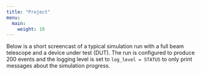 ```yaml
---
title: "Project"
menu:
  main:
    weight: 10
---
```


Below is a short screencast of a typical simulation run with a full beam telescope and a device under test (DUT). The run is
configured to produce 200 events and the logging level is set to `log_level = STATUS` to only print messages about the
simulation progress.
